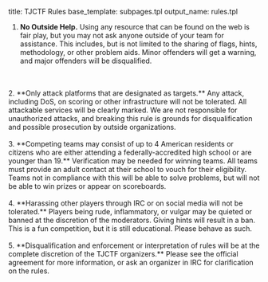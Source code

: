 title:			TJCTF Rules
base_template:	subpages.tpl
output_name:	rules.tpl

1. **No Outside Help.** Using any resource that can be found on the web is fair play, but you may not ask anyone outside of your team for assistance. This includes, but is not limited to the sharing of flags, hints, methodology, or other problem aids. Minor offenders will get a warning, and major offenders will be disqualified.
<br>
<br>
2. **Only attack platforms that are designated as targets.** Any attack, including DoS, on scoring or other infrastructure will not be tolerated. All attackable services will be clearly marked. We are not responsible for unauthorized attacks, and breaking this rule is grounds for disqualification and possible prosecution by outside organizations.
<br>
<br>
3. **Competing teams may consist of up to 4 American residents or citizens who are either attending a federally-accredited high school or are younger than 19.** Verification may be needed for winning teams. All teams must provide an adult contact at their school to vouch for their eligibility. Teams not in compliance with this will be able to solve problems, but will not be able to win prizes or appear on scoreboards.
<br>
<br>
4. **Harassing other players through IRC or on social media will not be tolerated.** Players being rude, inflammatory, or vulgar may be quieted or banned at the discretion of the moderators. Giving hints will result in a ban. This is a fun competition, but it is still educational. Please behave as such.
<br>
<br>
5. **Disqualification and enforcement or interpretation of rules will be at the complete discretion of the TJCTF organizers.** Please see the official agreement for more information, or ask an organizer in IRC for clarification on the rules.